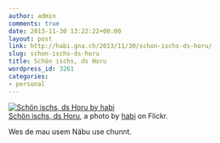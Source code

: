 ```yaml
---
author: admin
comments: true
date: 2013-11-30 13:22:22+00:00
layout: post
link: http://habi.gna.ch/2013/11/30/schon-ischs-ds-horu/
slug: schon-ischs-ds-horu
title: Schön ischs, ds Horu
wordpress_id: 3261
categories:
- personal
---
```


[![Schön ischs, ds Horu by habi](http://farm8.staticflickr.com/7418/11132423906_58b9c2e771.jpg)](http://www.flickr.com/photos/habi/11132423906/)  
[Schön ischs, ds Horu](http://www.flickr.com/photos/habi/11132423906/), a photo by [habi](http://www.flickr.com/photos/habi/) on Flickr.

Wes de mau usem Näbu use chunnt.
